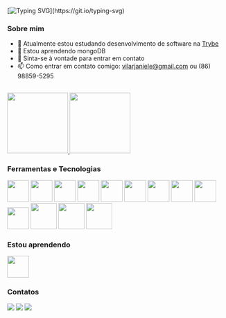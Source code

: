 [![Typing SVG](https://readme-typing-svg.herokuapp.com?font=Pacifico&size=30&color=37407B&center=true&vCenter=true&lines=Ol%C3%A1!+Me+chamo+Janiele;Boas+vindas+ao+meu+perfil!!!)](https://git.io/typing-svg)

### Sobre mim
- 🔭 Atualmente estou estudando desenvolvimento de software na <a href="https://www.betrybe.com/" >Trybe</a>
- 🌱 Estou aprendendo mongoDB
- 💬 Sinta-se à vontade para entrar em contato
- 📫 Como entrar em contato comigo: vilarjaniele@gmail.com ou (86) 98859-5295

##

<div>
 <a href="https://github.com/JanieleVilar">
  <img height="140em" src="https://github-readme-stats.vercel.app/api?username=JanieleVilar&show_icons=true&theme=dracula&include_all_commits=true&count_private=true"/>
  <img height="140em" src="https://github-readme-stats.vercel.app/api/top-langs/?username=JanieleVilar&layout=compact&langs_count=7&theme=dracula"/>
  </a>
</div>

### Ferramentas e Tecnologias

<div>
  <img src="https://cdn.jsdelivr.net/gh/devicons/devicon/icons/git/git-original.svg" width="50" height="50"/>
  <img src="https://cdn.jsdelivr.net/gh/devicons/devicon/icons/vscode/vscode-original.svg" width="50" height="50"/>
  <img src="https://cdn.jsdelivr.net/gh/devicons/devicon/icons/html5/html5-original-wordmark.svg" width="50" height="50"/>
  <img src="https://cdn.jsdelivr.net/gh/devicons/devicon/icons/css3/css3-original-wordmark.svg" width="50" height="50"/>
  <img src="https://cdn.jsdelivr.net/gh/devicons/devicon/icons/javascript/javascript-original.svg" width="50" height="50"/>
  <img src="https://cdn.jsdelivr.net/gh/devicons/devicon/icons/react/react-original-wordmark.svg" width="50" height="50"/>
  <img src="https://cdn.jsdelivr.net/gh/devicons/devicon/icons/redux/redux-original.svg" width="50" height="50"/>
  <img src="https://cdn.jsdelivr.net/gh/devicons/devicon/icons/jest/jest-plain.svg" width="50" height="50"/>
  <img src="https://cdn.jsdelivr.net/gh/devicons/devicon/icons/linux/linux-original.svg" width="50" height="50"/>
  <img src="https://cdn.jsdelivr.net/gh/devicons/devicon/icons/bootstrap/bootstrap-original-wordmark.svg" width="50" height="50"/>
  <img src="https://cdn.jsdelivr.net/gh/devicons/devicon/icons/mysql/mysql-original-wordmark.svg" width="60" height="60"/>
  <img src="https://cdn.jsdelivr.net/gh/devicons/devicon/icons/nodejs/nodejs-original-wordmark.svg" width="60" height="60"/>
  <img src="https://cdn.jsdelivr.net/gh/devicons/devicon/icons/docker/docker-original-wordmark.svg" width="60" height="60"/>
</div>

### Estou aprendendo

<div>
 <img src="https://cdn.jsdelivr.net/gh/devicons/devicon/icons/mongodb/mongodb-original-wordmark.svg" width="50" height="50"/>
</div>

### Contatos

<div>
  <a href = "mailto:contato@vilarjaniele@gmail.com" target="blank"><img src="https://img.shields.io/badge/Gmail-D14836?style=for-the-badge&logo=gmail&logoColor=white"   target="_blank"></a>
  <a href="https://www.linkedin.com/in/janiele-vilar" target="blank"><img src="https://img.shields.io/badge/-LinkedIn-%230077B5?style=for-the-badge&logo=linkedin&logoColor=white" target="_blank"></a>
  <a href = "http://api.whatsapp.com/send?1=pt_BR&phone=5586988595295" target="blank"><img src="https://img.shields.io/badge/WhatsApp-25D366?style=for-the-badge&logo=whatsapp&logoColor=white" target="_blank"></a>
</div>

